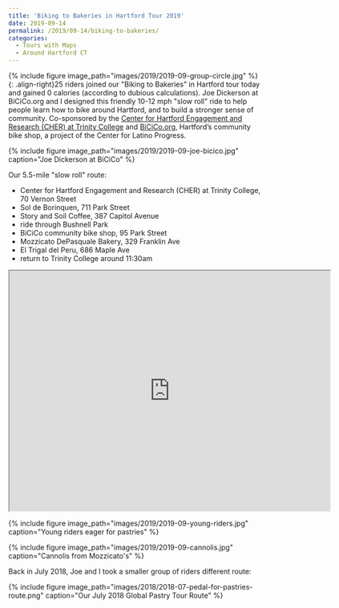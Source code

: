 ```yaml
---
title: 'Biking to Bakeries in Hartford Tour 2019'
date: 2019-09-14
permalink: /2019/09-14/biking-to-bakeries/
categories:
  - Tours with Maps
  - Around Hartford CT
---
```

{% include figure image_path="images/2019/2019-09-group-circle.jpg" %}{: .align-right}25 riders joined our "Biking to Bakeries" in Hartford tour today and gained 0 calories (according to dubious calculations). Joe Dickerson at BiCiCo.org and I designed this friendly 10-12 mph "slow roll" ride to help people learn how to bike around Hartford, and to build a stronger sense of community. Co-sponsored by the [Center for Hartford Engagement and Research (CHER) at Trinity College](http://cher.trincoll.edu) and [BiCiCo.org](http://bicico.org), Hartford’s community bike shop, a project of the Center for Latino Progress.

{% include figure image_path="images/2019/2019-09-joe-bicico.jpg" caption="Joe Dickerson at BiCiCo" %}

Our 5.5-mile "slow roll" route:

- Center for Hartford Engagement and Research (CHER) at Trinity College, 70 Vernon Street
- Sol de Borinquen, 711 Park Street
- Story and Soil Coffee, 387 Capitol Avenue
- ride through Bushnell Park
- BiCiCo community bike shop, 95 Park Street
- Mozzicato DePasquale Bakery, 329 Franklin Ave
- El Trigal del Peru, 686 Maple Ave
- return to Trinity College around 11:30am

<iframe src="https://www.google.com/maps/d/embed?mid=1je8ntkbP6mGZ3BdBhnr2tkAN7H0bSx4w" width="640" height="480"></iframe>

{% include figure image_path="images/2019/2019-09-young-riders.jpg" caption="Young riders eager for pastries" %}

{% include figure image_path="images/2019/2019-09-cannolis.jpg" caption="Cannolis from Mozzicato's" %}

Back in July 2018, Joe and I took a smaller group of riders different route:

{% include figure image_path="images/2018/2018-07-pedal-for-pastries-route.png" caption="Our July 2018 Global Pastry Tour Route" %}
